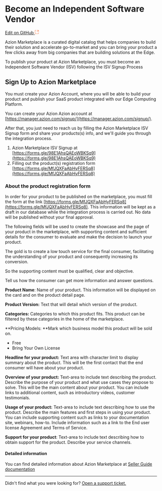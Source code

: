 # Become an Independent Software Vendor

[Edit on GitHub <svg width="14" height="14" xmlns="http://www.w3.org/2000/svg"><g fill="none" stroke="#F3652B"><path d="M4.81.71H.672v11.43H12.1V8.001" stroke-width=".8"/><path d="M6.87.786h5.155V5.94M6.31 6.5L12.026.786"/></g></svg>](https://github.com/aziontech/docs_en/edit/master/marketplace/isv-signup/index.md)



Azion Marketplace is a curated digital catalog that helps companies to build their solution and accelerate go-to-market and you can bring your product a few clicks away from big companies that are building solutions at the Edge.

To publish your product at Azion Marketplace, you must become an Independent Software Vendor (ISV) following the ISV Signup Process

## Sign Up to Azion Marketplace 

You must create your Azion Account, where you will be able to build your product and publish your SaaS product integrated with our Edge Computing Platform.

You can create your Azion Azion account at [https://manager.azion.com/signup/](https://manager.azion.com/signup/).

After that, you just need to reach us by filling the Azion Marketplace ISV Signup form and share your products(s) info, and we'll guide you through the integration process.

1. Azion Marketplace ISV Signup at [https://forms.gle/98E1AhsQAEoWBKSq9](https://forms.gle/98E1AhsQAEoWBKSq9)
2. Filling out the product(s) registration form [https://forms.gle/MfJQXFaAbHyFERSq8](https://forms.gle/MfJQXFaAbHyFERSq8)



### About the product registration form

In order for your product to be published on the marketplace, you must fill the form at the link [https://forms.gle/MfJQXFaAbHyFERSq8](https://forms.gle/MfJQXFaAbHyFERSq8). This information will be kept as a draft in our database while the integration process is carried out. No data will be published without your final approval.

The following fields will be used to create the showcase and the page of your product in the marketplace, with supporting content and sufficient details for the consumer to evaluate and make the decision to launch your product.

The gold is to create a low touch service for the final consumer, facilitating the understanding of your product and consequently increasing its conversion.

So the supporting content must be qualified, clear and objective.

Tell us how the consumer can get more information and answer questions.



**Product Name**: Name of your product. This information will be displayed on the card and on the product detail page.

**Product Version:** Text that will detail which version of the product.

**Categories:** Categories to which this product fits. This product can be filtered by these categories in the home of the marketplace.

**Pricing Models: **Mark which business model this product will be sold on.

* Free
* Bring Your Own License

**Headline for your product:** Text area with character limit to display summary about the product. This will be the first contact that the end consumer will have about your product.

**Overview of your product:** Text-area to include text describing the product. Describe the purpose of your product and what use cases they propose to solve. This will be the main content about your product. You can include links to additional content, such as introductory videos, customer testimonials.

**Usage of your product:** Text-area to include text describing how to use the product. Describe the main features and first steps in using your product. You can include supporting content such as links to your documentation site, webinars, how-to. Include information such as a link to the End user license Agreement and Terms of Service.

**Support for your product**: Text-area to include text describing how to obtain support for the product. Describe your service channels.



#### Detailed information

You can find detailed information about Azion Marketplace at [Seller Guide documentation](../marketplace-seller-guide/) 





---

Didn't find what you were looking for? [Open a support ticket.](https://tickets.azion.com/)
